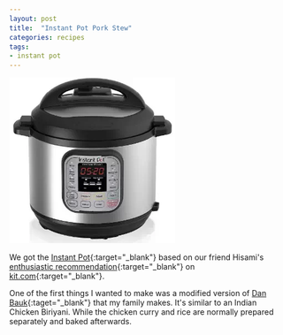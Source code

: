 ```yaml
---
layout: post
title:  "Instant Pot Pork Stew"
categories: recipes
tags:
- instant pot
---
```

![Instant Pot](/images/instantpot.jpg)

We got the [Instant Pot](http://www.amazon.com/gp/product/B00FLYWNYQ/ref=as_li_tl?ie=UTF8&camp=1789&creative=9325&creativeASIN=B00FLYWNYQ&linkCode=as2&tag=blogmofo-20&linkId=ECBF2AHBV6YTY6CB){:target="_blank"} based on our friend Hisami's [enthusiastic recommendation](http://kit.com/MrsBabySunshine/loved-items/5939-instant-pot-ip-duo60){:target="_blank"} on [kit.com](http://kit.com){:target="_blank"}.

One of the first things I wanted to make was a modified version of [Dan Bauk](https://en.wikipedia.org/wiki/List_of_Burmese_dishes#Indian_inspired){:taget="_blank"} that my family makes.  It's similar to an Indian Chicken Biriyani.  While the chicken curry and rice are normally prepared separately and baked afterwards.